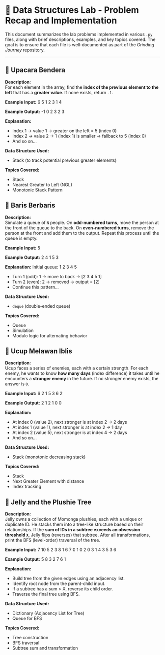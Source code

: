 # 📝 Data Structures Lab - Problem Recap and Implementation

This document summarizes the lab problems implemented in various `.py` files, along with brief descriptions, examples, and key topics covered. The goal is to ensure that each file is well-documented as part of the *Grinding Journey* repository.

---

## 🔹 Upacara Bendera

**Description:**  
For each element in the array, find the **index of the previous element to the left** that has a **greater value**. If none exists, return `-1`.

**Example Input:**
6 5 1 2 3 1 4

**Example Output:**
-1 0 2 3 2 3


**Explanation:**
- Index 1 → value 1 → greater on the left = 5 (index 0)
- Index 2 → value 2 → 1 (index 1) is smaller → fallback to 5 (index 0)
- And so on...

**Data Structure Used:**
- Stack (to track potential previous greater elements)

**Topics Covered:**
- Stack
- Nearest Greater to Left (NGL)
- Monotonic Stack Pattern

## 🔹 Baris Berbaris

**Description:**  
Simulate a queue of `N` people. On **odd-numbered turns**, move the person at the front of the queue to the back. On **even-numbered turns**, remove the person at the front and add them to the output. Repeat this process until the queue is empty.

**Example Input:**
5

**Example Output:**
2 4 1 5 3


**Explanation:**
Initial queue: 1 2 3 4 5  
- Turn 1 (odd): 1 → move to back → [2 3 4 5 1]  
- Turn 2 (even): 2 → removed → output = [2]  
- Continue this pattern...

**Data Structure Used:**
- `deque` (double-ended queue)

**Topics Covered:**
- Queue
- Simulation
- Modulo logic for alternating behavior

## 🔹 Ucup Melawan Iblis

**Description:**  
Ucup faces a series of enemies, each with a certain strength. For each enemy, he wants to know **how many days** (index difference) it takes until he encounters a **stronger enemy** in the future. If no stronger enemy exists, the answer is `0`.

**Example Input:**
6 2 1 5 3 6 2

**Example Output:**
2 1 2 1 0 0


**Explanation:**
- At index 0 (value 2), next stronger is at index 2 → 2 days
- At index 1 (value 1), next stronger is at index 2 → 1 day
- At index 2 (value 5), next stronger is at index 4 → 2 days
- And so on...

**Data Structure Used:**
- Stack (monotonic decreasing stack)

**Topics Covered:**
- Stack
- Next Greater Element with distance
- Index tracking

## 🔹 Jelly and the Plushie Tree

**Description:**  
Jelly owns a collection of Momonga plushies, each with a unique or duplicate ID. He stacks them into a tree-like structure based on their relationships. If the **sum of IDs in a subtree exceeds an obsession threshold `X`**, Jelly flips (reverses) that subtree. After all transformations, print the BFS (level-order) traversal of the tree.

**Example Input:**
7 10
5 2 3 8 1 6 7
0 1
0 2
0 3
1 4
3 5
3 6


**Example Output:**
5 8 3 2 7 6 1


**Explanation:**
- Build tree from the given edges using an adjacency list.
- Identify root node from the parent-child input.
- If a subtree has a sum > X, reverse its child order.
- Traverse the final tree using BFS.

**Data Structure Used:**
- Dictionary (Adjacency List for Tree)
- Queue for BFS

**Topics Covered:**
- Tree construction
- BFS traversal
- Subtree sum and transformation


